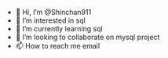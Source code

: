 - 👋 Hi, I’m @Shinchan911
- 👀 I’m interested in sql
- 🌱 I’m currently learning sql
- 💞️ I’m looking to collaborate on mysql project
- 📫 How to reach me email

<!---
Shinchan911/Shinchan911 is a ✨ special ✨ repository because its `README.md` (this file) appears on your GitHub profile.
You can click the Preview link to take a look at your changes.
--->
